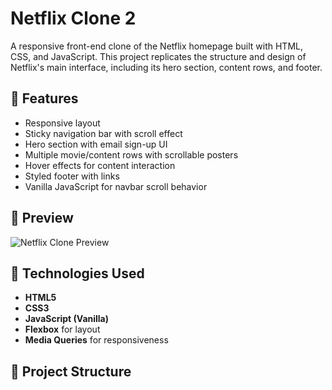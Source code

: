 # Netflix Clone 2

A responsive front-end clone of the Netflix homepage built with HTML, CSS, and JavaScript. This project replicates the structure and design of Netflix's main interface, including its hero section, content rows, and footer.

## 🚀 Features

- Responsive layout
- Sticky navigation bar with scroll effect
- Hero section with email sign-up UI
- Multiple movie/content rows with scrollable posters
- Hover effects for content interaction
- Styled footer with links
- Vanilla JavaScript for navbar scroll behavior

## 📸 Preview

![Netflix Clone Preview](https://assets.nflxext.com/ffe/siteui/vlv3/9d3533b2-0e2b-40b2-95e0-ecd7979cc88b/a3873901-5b7c-46eb-b9fa-12fea5197bd3/IN-en-20240311-popsignuptwoweeks-perspective_alpha_website_large.jpg)

## 🧰 Technologies Used

- **HTML5**
- **CSS3**
- **JavaScript (Vanilla)**
- **Flexbox** for layout
- **Media Queries** for responsiveness

## 📂 Project Structure

